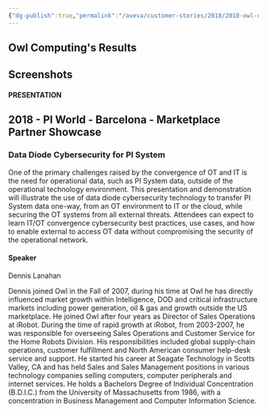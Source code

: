 ```yaml
---
{"dg-publish":true,"permalink":"/aveva/customer-stories/2018/2018-owl-computing-data-diode-cybersecurity-for-pi-system/"}
---
```


## Owl Computing's Results

## Screenshots

#### PRESENTATION

## 2018 - PI World - Barcelona - Marketplace Partner Showcase

### Data Diode Cybersecurity for PI System

One of the primary challenges raised by the convergence of OT and IT is the need for operational data, such as PI System data, outside of the operational technology environment. This presentation and demonstration will illustrate the use of data diode cybersecurity technology to transfer PI System data one-way, from an OT environment to IT or the cloud, while securing the OT systems from all external threats. Attendees can expect to learn IT/OT convergence cybersecurity best practices, use cases, and how to enable external to access OT data without compromising the security of the operational network.

#### Speaker

Dennis Lanahan

Dennis joined Owl in the Fall of 2007, during his time at Owl he has directly influenced market growth within Intelligence, DOD and critical infrastructure markets including power generation, oil & gas and growth outside the US marketplace. He joined Owl after four years as Director of Sales Operations at iRobot. During the time of rapid growth at iRobot, from 2003-2007, he was responsible for overseeing Sales Operations and Customer Service for the Home Robots Division. His responsibilities included global supply-chain operations, customer fulfillment and North American consumer help-desk service and support. He started his career at Seagate Technology in Scotts Valley, CA and has held Sales and Sales Management positions in various technology companies selling computers, computer peripherals and internet services. He holds a Bachelors Degree of Individual Concentration (B.D.I.C.) from the University of Massachusetts from 1986, with a concentration in Business Management and Computer Information Science.